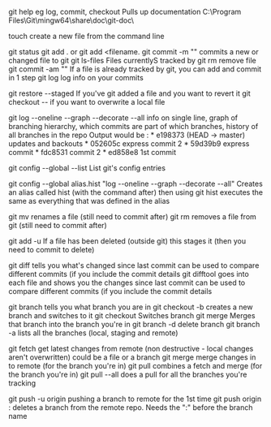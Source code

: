 git help <command>  eg log, commit, checkout   Pulls up documentation  C:\Program Files\Git\mingw64\share\doc\git-doc\

touch <filename> create a new file from the command line

git status
git add .  or git add <filename.
git commit -m "<comment>"   commits a new or changed file to git
git ls-files   Files currentlyS 	 tracked by git
rm <filename> remove file
git commit -am "<comment>"  If a file is already tracked by git, you can add and commit in 1 step
git log   log info on your commits

git restore --staged <filename>  If you've git added a file and you want to revert it
git checkout -- <filename> if you want to overwrite a local file

git log --oneline --graph --decorate --all   info on single line, graph of branching hierarchy, which commits are part of which branches, 
											 history of all branches in the repo
		Output would be :
			* e198373 (HEAD -> master) updates and backouts
			* 052605c express commit 2
			* 59d39b9 express commit
			* fdc8531 commit 2
			* ed858e8 1st commit


git config --global --list   List git's config entries

git config --global alias.hist "log --oneline --graph --decorate --all"   Creates an alias called hist (with the command after)
	then using git hist executes the same as everything that was defined in the alias
	
git mv <old filename> <new filename>   renames a file	(still need to commit after)
git rm <filename> removes a file from git   (still need to commit after)

git add -u If a file has been deleted (outside git) this stages it (then you need to commit to delete)

git diff   tells you what's changed since last commit
	can be used to compare different commits (if you include the commit details
git difftool  goes into each file and shows you the changes since last commit
	can be used to compare different commits (if you include the commit details
	
git branch   tells you what branch you are in 
git checkout -b <new branch name>  creates a new branch and switches to it
git checkout <branch name> Switches branch
git merge <branch name>  Merges that branch into the branch you're in
git branch -d <branch name>  delete branch
git branch -a   lists all the branches   (local, staging and remote)

git fetch   get latest changes from remote (non destructive - local changes aren't overwritten) could be a file or a branch
git merge   merge changes in to remote (for the branch you're in)
git pull    combines a fetch and merge (for the branch you're in)
git pull --all  does a pull for all the branches you're tracking

git push -u origin <local branch name>  pushing a branch to remote for the 1st time
git push origin :<remote branch name>   deletes a branch from the remote repo.  Needs the ":" before the branch name

     

 
